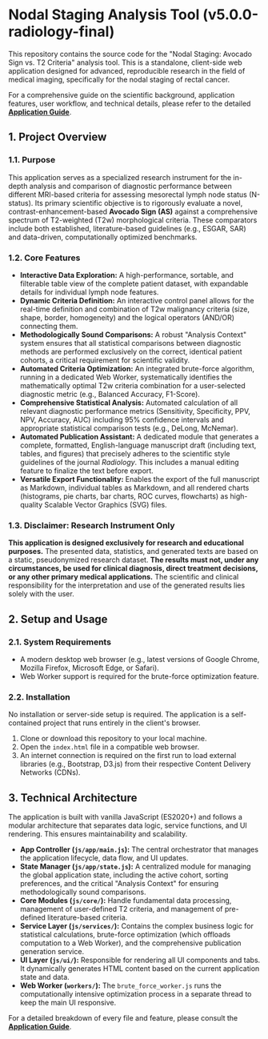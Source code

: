 # Nodal Staging Analysis Tool (v5.0.0-radiology-final)

This repository contains the source code for the "Nodal Staging: Avocado Sign vs. T2 Criteria" analysis tool. This is a standalone, client-side web application designed for advanced, reproducible research in the field of medical imaging, specifically for the nodal staging of rectal cancer.

For a comprehensive guide on the scientific background, application features, user workflow, and technical details, please refer to the detailed **[Application Guide](./docs/Application_Guide.md)**.

## 1. Project Overview

### 1.1. Purpose
This application serves as a specialized research instrument for the in-depth analysis and comparison of diagnostic performance between different MRI-based criteria for assessing mesorectal lymph node status (N-status). Its primary scientific objective is to rigorously evaluate a novel, contrast-enhancement-based **Avocado Sign (AS)** against a comprehensive spectrum of T2-weighted (T2w) morphological criteria. These comparators include both established, literature-based guidelines (e.g., ESGAR, SAR) and data-driven, computationally optimized benchmarks.

### 1.2. Core Features
*   **Interactive Data Exploration:** A high-performance, sortable, and filterable table view of the complete patient dataset, with expandable details for individual lymph node features.
*   **Dynamic Criteria Definition:** An interactive control panel allows for the real-time definition and combination of T2w malignancy criteria (size, shape, border, homogeneity) and the logical operators (AND/OR) connecting them.
*   **Methodologically Sound Comparisons:** A robust "Analysis Context" system ensures that all statistical comparisons between diagnostic methods are performed exclusively on the correct, identical patient cohorts, a critical requirement for scientific validity.
*   **Automated Criteria Optimization:** An integrated brute-force algorithm, running in a dedicated Web Worker, systematically identifies the mathematically optimal T2w criteria combination for a user-selected diagnostic metric (e.g., Balanced Accuracy, F1-Score).
*   **Comprehensive Statistical Analysis:** Automated calculation of all relevant diagnostic performance metrics (Sensitivity, Specificity, PPV, NPV, Accuracy, AUC) including 95% confidence intervals and appropriate statistical comparison tests (e.g., DeLong, McNemar).
*   **Automated Publication Assistant:** A dedicated module that generates a complete, formatted, English-language manuscript draft (including text, tables, and figures) that precisely adheres to the scientific style guidelines of the journal *Radiology*. This includes a manual editing feature to finalize the text before export.
*   **Versatile Export Functionality:** Enables the export of the full manuscript as Markdown, individual tables as Markdown, and all rendered charts (histograms, pie charts, bar charts, ROC curves, flowcharts) as high-quality Scalable Vector Graphics (SVG) files.

### 1.3. Disclaimer: Research Instrument Only
**This application is designed exclusively for research and educational purposes.** The presented data, statistics, and generated texts are based on a static, pseudonymized research dataset. **The results must not, under any circumstances, be used for clinical diagnosis, direct treatment decisions, or any other primary medical applications.** The scientific and clinical responsibility for the interpretation and use of the generated results lies solely with the user.

## 2. Setup and Usage

### 2.1. System Requirements
*   A modern desktop web browser (e.g., latest versions of Google Chrome, Mozilla Firefox, Microsoft Edge, or Safari).
*   Web Worker support is required for the brute-force optimization feature.

### 2.2. Installation
No installation or server-side setup is required. The application is a self-contained project that runs entirely in the client's browser.

1.  Clone or download this repository to your local machine.
2.  Open the `index.html` file in a compatible web browser.
3.  An internet connection is required on the first run to load external libraries (e.g., Bootstrap, D3.js) from their respective Content Delivery Networks (CDNs).

## 3. Technical Architecture

The application is built with vanilla JavaScript (ES2020+) and follows a modular architecture that separates data logic, service functions, and UI rendering. This ensures maintainability and scalability.

*   **App Controller (`js/app/main.js`):** The central orchestrator that manages the application lifecycle, data flow, and UI updates.
*   **State Manager (`js/app/state.js`):** A centralized module for managing the global application state, including the active cohort, sorting preferences, and the critical "Analysis Context" for ensuring methodologically sound comparisons.
*   **Core Modules (`js/core/`):** Handle fundamental data processing, management of user-defined T2 criteria, and management of pre-defined literature-based criteria.
*   **Service Layer (`js/services/`):** Contains the complex business logic for statistical calculations, brute-force optimization (which offloads computation to a Web Worker), and the comprehensive publication generation service.
*   **UI Layer (`js/ui/`):** Responsible for rendering all UI components and tabs. It dynamically generates HTML content based on the current application state and data.
*   **Web Worker (`workers/`):** The `brute_force_worker.js` runs the computationally intensive optimization process in a separate thread to keep the main UI responsive.

For a detailed breakdown of every file and feature, please consult the **[Application Guide](./docs/Application_Guide.md)**.